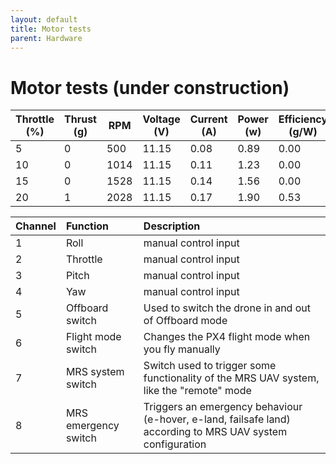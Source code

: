 ```yaml
---
layout: default
title: Motor tests
parent: Hardware
---
```


# Motor tests (under construction)

|Throttle (%)|Thrust (g)|RPM|Voltage (V)|Current (A)|Power (w)|Efficiency (g/W)|
|-|-|-|-|-|-|-|
|5|0|500|11.15|0.08|0.89|0.00|
|10|0|1014|11.15|0.11|1.23|0.00|
|15|0|1528|11.15|0.14|1.56|0.00|
|20|1|2028|11.15|0.17|1.90|0.53|



| Channel     | Function             | Description                                                                                                |
| :- | :-          | :-                                                                                                    |
| 1           | Roll                 | manual control input                                                                                       |
| 2           | Throttle             | manual control input                                                                                       |
| 3        | Pitch                | manual control input                                                                                       |
| 4          | Yaw                  | manual control input                                                                                       |
| 5         | Offboard switch      | Used to switch the drone in and out of Offboard mode                                                       |
| 6         | Flight mode switch   | Changes the PX4 flight mode when you fly manually                                                          |
| 7          | MRS system switch    | Switch used to trigger some functionality of the MRS UAV system, like the "remote" mode                    |
| 8         | MRS emergency switch | Triggers an emergency behaviour (e-hover, e-land, failsafe land) according to MRS UAV system configuration |

